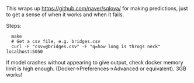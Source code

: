 This wraps up https://github.com/naver/sqlova/ for making predictions,
just to get a sense of when it works and when it fails.

Steps:

```
  make
  # Get a csv file, e.g. bridges.csv
  curl -F "csv=@bridges.csv" -F "q=how long is throgs neck" localhost:5050
```

If model crashes without appearing to give output, check docker memory limit is high enough.
(Docker->Preferences->Advanced or equivalent).  3GB works!
